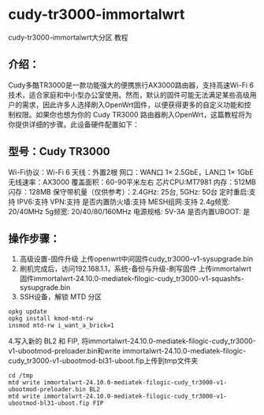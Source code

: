# cudy-tr3000-immortalwrt
cudy-tr3000-immortalwrt大分区 教程

## 介绍：
Cudy多酷TR3000是一款功能强大的便携旅行AX3000路由器，支持高速Wi-Fi 6技术，适合家庭和中小型办公室使用。然而，默认的固件可能无法满足某些高级用户的需求，因此许多人选择刷入OpenWrt固件，以便获得更多的自定义功能和控制权限。如果你也想为你的 Cudy TR3000 路由器刷入OpenWrt，这篇教程将为你提供详细的步骤。此设备硬件配置如下：

## 型号：Cudy TR3000
Wi-Fi协议：Wi-Fi 6
天线：外置2根
网口：WAN口 1× 2.5GbE，LAN口 1× 1GbE
无线速率：AX3000
覆盖面积：60-90平米左右
芯片CPU:MT7981
内存：512MB
闪存：128MB
保守带机量（仅供参考）：2.4GHz: 25台, 5GHz: 50台
定时重启:支持
IPV6:支持
VPN:支持
是否内置防火墙:支持
MESH组网:支持
2.4g频宽: 20/40MHz
5g频宽: 20/40/80/160MHz
电源规格: 5V-3A
是否内置UBOOT: 是


## 操作步骤：
1. 高级设置-固件升级 上传openwrt中间固件cudy_tr3000-v1-sysupgrade.bin
2. 刷机完成后，访问192.168.1.1，系统-备份与升级-刷写固件 上传immortalwrt固件immortalwrt-24.10.0-mediatek-filogic-cudy_tr3000-v1-squashfs-sysupgrade.bin
3. SSH设备，解锁 MTD 分区
~~~
opkg update
opkg install kmod-mtd-rw
insmod mtd-rw i_want_a_brick=1
~~~
4.写入新的 BL2 和 FIP, 将immortalwrt-24.10.0-mediatek-filogic-cudy_tr3000-v1-ubootmod-preloader.bin和write immortalwrt-24.10.0-mediatek-filogic-cudy_tr3000-v1-ubootmod-bl31-uboot.fip上传到tmp文件夹
~~~
cd /tmp
mtd write immortalwrt-24.10.0-mediatek-filogic-cudy_tr3000-v1-ubootmod-preloader.bin BL2
mtd write immortalwrt-24.10.0-mediatek-filogic-cudy_tr3000-v1-ubootmod-bl31-uboot.fip FIP
~~~
